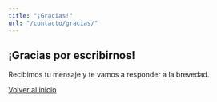 ```yaml
---
title: "¡Gracias!"
url: "/contacto/gracias/"
---
```


<section class="contacto">
  <h1>¡Gracias por escribirnos!</h1>
  <p>Recibimos tu mensaje y te vamos a responder a la brevedad.</p>
  <p><a href="/">Volver al inicio</a></p>
</section>
